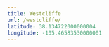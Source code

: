 ```yaml
---
title: Westcliffe
url: /westcliffe/
latitude: 38.134722000000004
longitude: -105.46583530000001
---
```

